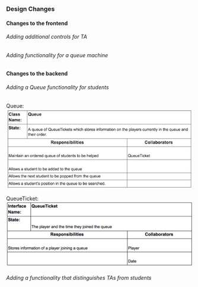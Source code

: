 ### Design Changes     

#### Changes to the frontend    
###### Adding additional controls for TA

###### Adding functionality for a queue machine


#### Changes to the backend   
###### Adding a Queue functionality for students
Queue: ![alt text](https://github.com/willstenzel/covey.town/blob/master/docs/CRCCards/QueueCRC.png)

QueueTicket: ![alt text](https://github.com/willstenzel/covey.town/blob/master/docs/CRCCards/QueueTicketCRC.png)

###### Adding a functionality that distinguishes TAs from students
